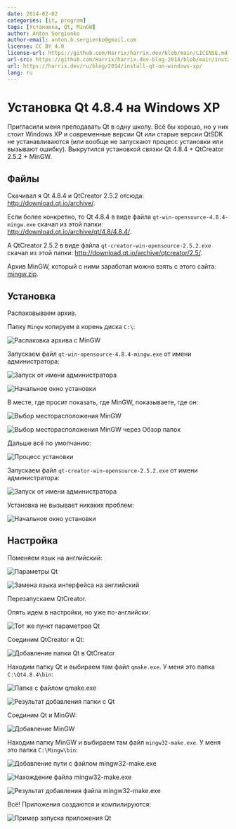 ```yaml
---
date: 2014-02-02
categories: [it, program]
tags: [Установка, Qt, MinGW]
author: Anton Sergienko
author-email: anton.b.sergienko@gmail.com
license: CC BY 4.0
license-url: https://github.com/Harrix/harrix.dev/blob/main/LICENSE.md
url-src: https://github.com/Harrix/harrix.dev-blog-2014/blob/main/install-qt-on-windows-xp/install-qt-on-windows-xp.md
url: https://harrix.dev/ru/blog/2014/install-qt-on-windows-xp/
lang: ru
---
```


# Установка Qt 4.8.4 на Windows XP

Пригласили меня преподавать Qt в одну школу. Всё бы хорошо, но у них стоит Windows XP и современные версии Qt или старые версии QtSDK не устанавливаются (или вообще не запускают процесс установки или вызывают ошибку). Выкрутился установкой связки Qt 4.8.4 + QtCreator 2.5.2 + MinGW.

## Файлы

Скачивал я Qt 4.8.4 и QtCreator 2.5.2 отсюда: <http://download.qt.io/archive/>.

Если более конкретно, то Qt 4.8.4 в виде файла `qt-win-opensource-4.8.4-mingw.exe` скачал из этой папки: <http://download.qt.io/archive/qt/4.8/4.8.4/>.

А QtCreator 2.5.2 в виде файла `qt-creator-win-opensource-2.5.2.exe` скачал из этой папки: <http://download.qt.io/archive/qtcreator/2.5/>.

Архив MinGW, который с ними заработал можно взять с этого сайта: [mingw.zip](files/mingw.zip).

## Установка

Распаковываем архив.

Папку `Mingw` копируем в корень диска `C:\`:

![Распаковка архива с MinGW](img/mingw.png)

Запускаем файл `qt-win-opensource-4.8.4-mingw.exe` от имени администратора:

![Запуск от имени администратора](img/install_01.png)

![Начальное окно установки](img/install_02.png)

В месте, где просит показать, где MinGW, показываете, где он:

![Выбор месторасположения MinGW](img/install_03.png)

![Выбор месторасположения MinGW через Обзор папок](img/install_04.png)

Дальше всё по умолчанию:

![Процесс установки](img/install_05.png)

Запускаем файл `qt-creator-win-opensource-2.5.2.exe` от имени администратора:

![Запуск от имени администратора](img/install_06.png)

Установка не вызывает никаких проблем:

![Начальное окно установки](img/install_07.png)

## Настройка

Поменяем язык на английский:

![Параметры Qt](img/config_01.png)

![Замена языка интерфейса на английский](img/config_02.png)

Перезапускаем QtCreator.

Опять идем в настройки, но уже по-английски:

![Тот же пункт параметров Qt](img/config_03.png)

Соединим QtCreator и Qt:

![Добавление папки Qt в QtCreator](img/config_04.png)

Находим папку Qt и выбираем там файл `qmake.exe`. У меня это папка `C:\Qt4.8.4\bin`:

![Папка с файлом qmake.exe](img/config_05.png)

![Результат добавления папки с Qt](img/config_06.png)

Соединим Qt и MinGW:

![Добавление MinGW](img/config_07.png)

Находим папку MinGW и выбираем там файл `mingw32-make.exe`. У меня это папка `C:\Mingw\bin`:

![Добавление пути с файлом mingw32-make.exe](img/config_08.png)

![Нахождение файла mingw32-make.exe](img/config_09.png)

![Результат добавления файла mingw32-make.exe](img/config_10.png)

Всё! Приложения создаются и компилируются:

![Пример запуска приложения Qt](img/qt.png)

